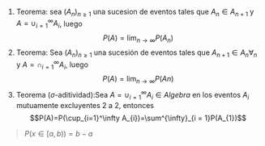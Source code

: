 
1. Teorema: sea $(A_{n})_{n\geq 1 }$ una sucesion de eventos tales que $A_{n} \in A_{n+1}$ y $A = \cup_{i=1}^\infty A_{i}$, luego $$P(A)= \lim_{ n \to  \infty}P(A_{n})  $$
2. Teorema: Sea $(A_{n})_{n\geq 1}$ una sucesión de eventos tales que $A_{n+1}\in A_{n} \forall_{n}$ y $A=\cap_{i=1}^\infty A_{i}$, luego $$P(A)=\lim_{ n \to \infty } P(An)$$
3. Teorema ($\sigma$-aditividad):Sea $A = \cup_{i=1}^\infty A_{i} \in Algebra$ en los eventos $A_{i}$ mutuamente excluyentes 2 a 2, entonces $$P(A)=P(\cup_{i=1}^\infty A_{i})=\sum^{\infty}_{i = 1}P(A_{1})$$  
>$P(x\in[a,b))=b-a$